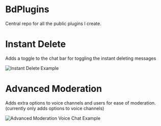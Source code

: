 # BdPlugins
Central repo for all the public plugins I create.

# Instant Delete
Adds a toggle to the chat bar for toggling the instant deleting messages  

![Instant Delete Example](https://i.protosma.sh/uploads/b0R0uJvqrB.png)

# Advanced Moderation
Adds extra options to voice channels and users for ease of moderation.
(currently only adds options to voice channels)

![Advanced Moderation Voice Chat Example](https://i.protosma.sh/uploads/n4mITezUlw.png)
